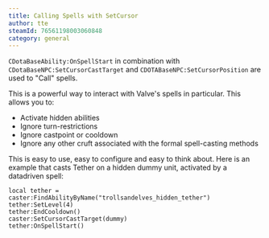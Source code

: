 ```yaml
---
title: Calling Spells with SetCursor
author: tte
steamId: 76561198003060848
category: general
---
```


`CDotaBaseAbility:OnSpellStart` in combination with `CDotaBaseNPC:SetCursorCastTarget` and `CDOTABaseNPC:SetCursorPosition` are used to "Call" spells.

This is a powerful way to interact with Valve's spells in particular. This allows you to:

* Activate hidden abilities
* Ignore turn-restrictions
* Ignore castpoint or cooldown
* Ignore any other cruft associated with the formal spell-casting methods

This is easy to use, easy to configure and easy to think about. Here is an example that casts Tether on a hidden dummy unit, activated by a datadriven spell:

    local tether = caster:FindAbilityByName("trollsandelves_hidden_tether")
    tether:SetLevel(4)
    tether:EndCooldown()
    caster:SetCursorCastTarget(dummy)
    tether:OnSpellStart()

 